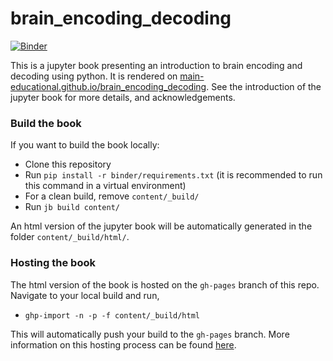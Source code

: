 # brain_encoding_decoding

[![Binder](https://mybinder.org/badge_logo.svg)](https://mybinder.org/v2/gh/main-educational/brain_decoding/main?labpath=notebooks%2Fmultiple_decoders_haxby_tutorial.ipynb)

This is a jupyter book presenting an introduction to brain encoding and decoding using python. It is rendered on [main-educational.github.io/brain_encoding_decoding](https://main-educational.github.io/brain_encoding_decoding/intro.html). See the introduction of the jupyter book for more details, and acknowledgements.

### Build the book

If you want to build the book locally:

- Clone this repository
- Run `pip install -r binder/requirements.txt` (it is recommended to run this command in a virtual environment)
- For a clean build, remove `content/_build/`
- Run `jb build content/`

An html version of the jupyter book will be automatically generated in the folder `content/_build/html/`.

### Hosting the book

The html version of the book is hosted on the `gh-pages` branch of this repo. Navigate to your local build and run,
- `ghp-import -n -p -f content/_build/html`

This will automatically push your build to the `gh-pages` branch. More information on this hosting process can be found [here](https://jupyterbook.org/publish/gh-pages.html#manually-host-your-book-with-github-pages).
